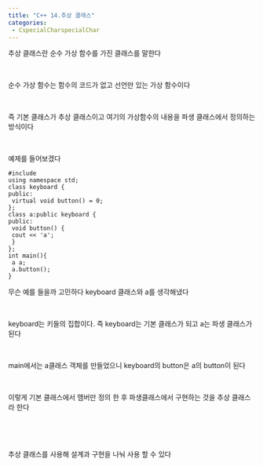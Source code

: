 ```yaml
---
title: "C++ 14.추상 클래스"
categories:
 - CspecialCharspecialChar
---
```








추상 클래스란 순수 가상 함수를 가진 클래스를 말한다

​

순수 가상 함수는 함수의 코드가 없고 선언만 있는 가상 함수이다

​

즉 기본 클래스가 추상 클래스이고 여기의 가상함수의 내용을 파생 클래스에서 정의하는 방식이다

​

예제를 들어보겠다




 




```
#include
using namespace std;
class keyboard {
public:
 virtual void button() = 0;
};
class a:public keyboard {
public:
 void button() {
 cout << 'a';
 }
};
int main(){
 a a;
 a.button();
}
```





 


무슨 예를 들을까 고민하다 keyboard 클래스와 a를 생각해냈다

​

keyboard는 키들의 집합이다. 즉 keyboard는 기본 클래스가 되고 a는 파생 클래스가 된다

​

main에서는 a클래스 객체를 만들었으니 keyboard의 button은 a의 button이 된다

​

이렇게 기본 클래스에서 맴버만 정의 한 후 파생클래스에서 구현하는 것을 추상 클래스라 한다

​

​

추상 클래스를 사용해 설계과 구현을 나눠 사용 할 수 있다

​




 

